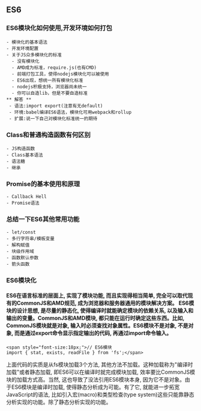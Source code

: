 ## ES6
### ES6模块化如何使用,开发环境如何打包
    - 模块化的基本语法
    - 开发环境配置
    - 关于JS众多模块化的标准
      - 没有模块化
      - AMD成为标准，require.js(也有CMD)
      - 前端打包工具，使得nodejs模块化可以被使用
      - ES6出现，想统一所有模块化标准
      - nodejs积极支持，浏览器尚未统一
      - 你可以自造lib，但是不要自造标准
    ** 解答 **
     - 语法:import export(注意有无default)
     - 环境:babel编译ES6语法，模块化可用webpack和rollup
     - 扩展:说一下自己对模块化标准统一的期待
### Class和普通构造函数有何区别
    - JS构造函数
    - Class基本语法
    - 语法糖
    - 继承
### Promise的基本使用和原理
    - Callback Hell
    - Promise语法
### 总结一下ES6其他常用功能
    - let/const
    - 多行字符串/模板变量
    - 解构赋值
    - 块级作用域
    - 函数默认参数
    - 箭头函数

### ES6模块化
#### ES6在语言标准的层面上, 实现了模块功能, 而且实现得相当简单, 完全可以取代现有的CommonJS和AMD规范, 成为浏览器和服务器通用的模块解决方案。 ES6模块的设计思想, 是尽量的静态化, 使得编译时就能确定模块的依赖关系, 以及输入和输出的变量。CommonJS和AMD模块, 都只能在运行时确定这些东西。比如, CommonJS模块就是对象, 输入时必须查找对象属性。ES6模块不是对象, 不是对象, 而是通过export命令显示指定输出的代码, 再通过import命令输入。
```
<span style="font-size:18px;">// ES6模块  
import { stat, exists, readFile } from 'fs';</span>  
```
上面代码的实质是从fs模块加载3个方法, 其他方法不加载。这种加载称为"编译时加载"或者静态加载, 即ES6可以在编译时就完成模块加载, 效率要比CommonJS模块的加载方式高。当然, 这也导致了没法引用ES6模块本身, 因为它不是对象。由于ES6模块是编译时加载, 使得静态分析成为可能。有了它, 就能进一步拓宽JavaScript的语法, 比如引入宏(macro)和类型检查(type system)这些只能靠静态分析实现的功能。除了静态分析实现的功能。